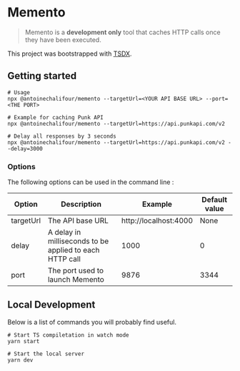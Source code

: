 # Memento

> Memento is a **development only** tool that caches HTTP calls once they have been executed.

This project was bootstrapped with [TSDX](https://github.com/jaredpalmer/tsdx).

## Getting started

```
# Usage
npx @antoinechalifour/memento --targetUrl=<YOUR API BASE URL> --port=<THE PORT>

# Example for caching Punk API
npx @antoinechalifour/memento --targetUrl=https://api.punkapi.com/v2

# Delay all responses by 3 seconds
npx @antoinechalifour/memento --targetUrl=https://api.punkapi.com/v2 --delay=3000
```

### Options

The following options can be used in the command line :

| Option    | Description                                             | Example               | Default value |
| --------- | ------------------------------------------------------- | --------------------- | ------------- |
| targetUrl | The API base URL                                        | http://localhost:4000 | None          |
| delay     | A delay in milliseconds to be applied to each HTTP call | 1000                  | 0             |
| port      | The port used to launch Memento                         | 9876                  | 3344          |

## Local Development

Below is a list of commands you will probably find useful.

```
# Start TS compiletation in watch mode
yarn start

# Start the local server
yarn dev
```
